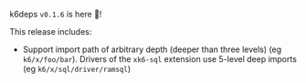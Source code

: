 k6deps `v0.1.6` is here 🎉!

This release includes:

- Support import path of arbitrary depth (deeper than three levels) (eg `k6/x/foo/bar`). Drivers of the `xk6-sql` extension use 5-level deep imports (eg `k6/x/sql/driver/ramsql`)

